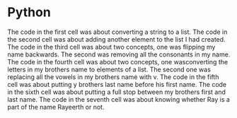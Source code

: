 # Python
The code in the first cell was about converting a string to a list.
The code in the second cell was about adding another element to the list I had created.
The code in the third cell was about two concepts, one was flipping my name backwards. The second was removing all the consonants in my name.
The code in the fourth cell was about two concepts, one wasconverting the letters in my brothers name to elements of a list. The second one was replacing all the vowels in my brothers name with v.
The code in the fifth cell was about putting y brothers last name before his first name.
The code in the sixth cell was about putting a full stop between my brothers first and last name.
The code in the seventh cell was about knowing whether Ray is a part of the name Rayeerth or not.
